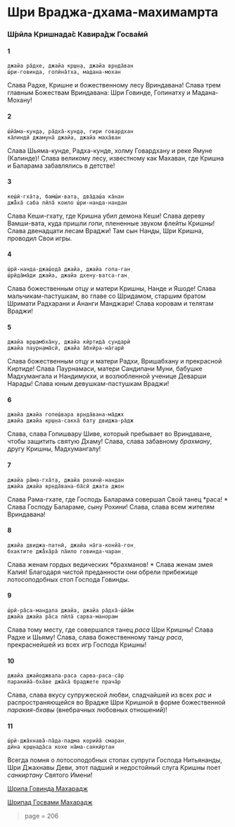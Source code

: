 # Шри Враджа-дхама-махимамрта

### Ш́рӣла Кришнада̄с Кавира̄дж Госва̄мӣ

#### 1

    джайа ра̄дхе, джайа кр̣ш̣н̣а, джайа вр̣нда̄ван
    ш́ри-говинда, гопӣна̄тха, мадана-мохан

Слава Радхе, Кришне и божественному лесу Вриндавана! Слава трем главным Божествам Вриндавана: Шри Говинде, Гопинатху и Мадана-Мохану!

#### 2

    ш́йа̄ма-кун̣д̣а, ра̄дха̄-кун̣д̣а, гири говардхан
    ка̄линдӣ джамуна̄ джайа, джайа маха̄ван

Слава Шьяма-кунде, Радха-кунде, холму Говардхану и реке Ямуне (Калинде)! Слава великому лесу, известному как Махаван, где Кришна и Баларама забавлялись в детстве!

#### 3

    кеш́ӣ-гха̄т̣а, бам̇ш́и-ват̣а, два̄даш́а ка̄нан
    джа̄̐ха̄ саба лӣла̄ коило ш́ри-нанда-нандан

Слава Кеши-гхату, где Кришна убил демона Кеши! Слава дереву Вамши-вата, куда пришли *гопи*, плененные звуком флейты Кришны! Слава двенадцати лесам Враджи! Там сын Нанды, Шри Кришна, проводил Свои игры.

#### 4

    ш́рӣ-нанда-джаш́ода̄ джайа, джайа гопа-ган̣
    ш́рӣда̄ма̄ди джайа, джайа дхену-ватса-ган̣

Слава божественным отцу и матери Кришны, Нанде и Яшоде! Слава мальчикам-пастушкам, во главе со Шридамом, старшим братом Шримати Радхарани и Ананги Манджари! Слава коровам и телятам Враджи!

#### 5

    джайа вр̣ш̣амбха̄ну, джайа кӣртида̄ сундарӣ
    джайа паурн̣ама̄сӣ, джайа а̄бхӣра-на̄гарӣ

Слава божественным отцу и матери Радхи, Вришабхану и прекрасной Киртиде! Слава Паурнамаси, матери Сандипани Муни, бабушке Мадхумангала и Нандимукхи, и возлюбленной ученице Деварши Нарады! Слава юным девушкам-пастушкам Враджи!

#### 6

    джайа джайа гопеш́вара вр̣нда̄вана-ма̄джх
    джайа джайа кр̣ш̣на-сакха̄ бат̣у двиджа-ра̄дж

Слава, слава Гопишвару Шиве, который пребывает во Вриндаване, чтобы защитить святую Дхаму! Слава, слава забавному *брахману*, другу Кришны, Мадхумангалу!

#### 7

    джайа ра̄ма-гха̄т̣а, джайа рохин̣ӣ-нандан
    джайа джайа вр̣нда̄вана-ба̄сӣ джата джон

Слава Рама-гхате, где Господь Баларама совершал Свой танец *раса! * Слава Господу Балараме, сыну Рохини! Слава, слава всем жителям Вриндавана!

#### 8

    джайа двиджа-патнӣ, джайа на̄га-конйа̄-гон̣
    бхактите джа̄̐ха̄ра̄ па̄ило говинда-чаран̣

Слава женам гордых ведических *брахманов! * Слава женам змея Калия! Благодаря чистой преданности они обрели прибежище лотосоподобных стоп Господа Говинды.

#### 9

    ш́рӣ-ра̄са-ман̣д̣ала джайа, джайа ра̄дха̄-ш́йа̄м
    джайа джайа ра̄са лӣла̄ сарва-манорам

Слава тому месту, где совершался танец *раса* Шри Кришны! Слава Радхе и Шьяму! Слава, слава божественному танцу *раса*, прекраснейшей из всех игр Господа Кришны!

#### 10

    джайа джайоджвала-раса сарва-раса-са̄р
    паракийа̄-бха̄ве джа̄ха̄ браджете прача̄р

Слава, слава вкусу супружеской любви, сладчайшей из всех *рас* и распространяющейся во Врадже Шри Кришной в форме божественной *паракия-бхавы* (внебрачных любовных отношений)!

#### 11

    ш́рӣ-джа̄хнава̄-па̄да-падма корийа̄ смаран̣
    дӣна кр̣ш̣нада̄са кохе на̄ма-сан̇кӣртан

Всегда помня о лотосоподобных стопах супруги Господа Нитьянанды, Шри Джахнавы Деви, этот падший и недостойный слуга Кришны поет *санкиртану* Святого Имени!


[Шрила Говинда Махарадж](https://soundcloud.com/huron/17-sri-braja-dhama-mahimamrita)

[Шрипад Госвами Махарадж](https://soundcloud.com/bharatimaharaj/goswami-maharaj-jaya-radhe)


> page = 206